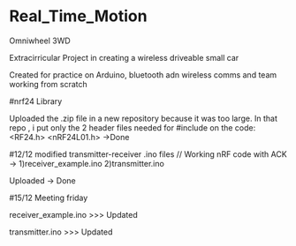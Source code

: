 # Real_Time_Motion
Omniwheel 3WD

Extracirricular Project in creating a wireless driveable small car

Created for practice on Arduino, bluetooth adn wireless comms and team working from scratch





#nrf24 Library

Uploaded the .zip file in a new repository because it was too large.
In that repo , i put only the 2 header files needed for #include on the code:
<RF24.h> 
<nRF24L01.h>
->Done

#12/12 modified transmitter-receiver .ino files
                                                       // Working nRF code with ACK
-> 1)receiver_example.ino 
   2)transmitter.ino
                          
Uploaded -> Done

#15/12 Meeting friday

receiver_example.ino  >>> Updated 

transmitter.ino       >>> Updated
